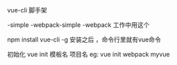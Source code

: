 vue-cli 脚手架

-simple
-webpack-simple
-webpack 工作中用这个

npm install vue-cli -g
安装之后 ，命令行里就有vue命令

初始化
vue init 模板名  项目名
  eg:  vue init webpack myvue